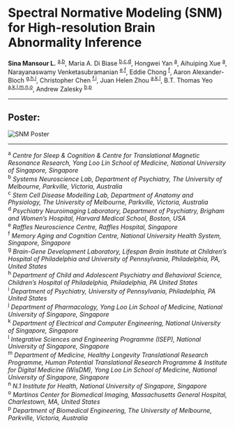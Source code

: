 # Spectral Normative Modeling (SNM) for High-resolution Brain Abnormality Inference

**Sina Mansour L.** <sup><a href="#a">a,b</a></sup>, 
Maria A. Di Biase <sup><a href="#b">b,c,d</a></sup>, 
Hongwei Yan <sup><a href="#a">a</a></sup>, 
Aihuiping Xue <sup><a href="#a">a</a></sup>, 
Narayanaswamy Venketasubramanian <sup><a href="#e">e,f</a></sup>, 
Eddie Chong <sup><a href="#f">f</a></sup>, 
Aaron Alexander-Bloch <sup><a href="#g">g,h,i</a></sup>, 
Christopher Chen <sup><a href="#f">f,j</a></sup>, 
Juan Helen Zhou <sup><a href="#a">a,k,l</a></sup>, 
B.T. Thomas Yeo <sup><a href="#a">a,k,l,m,n,o</a></sup>, 
Andrew Zalesky <sup><a href="#b">b,p</a></sup>

---

## Poster:

![SNM Poster](SNM_Poster.webp)

---

<sup id="a">a</sup> *Centre for Sleep & Cognition & Centre for Translational Magnetic Resonance Research, Yong Loo Lin School of Medicine, National University of Singapore, Singapore* <br>
<sup id="b">b</sup> *Systems Neuroscience Lab, Department of Psychiatry, The University of Melbourne, Parkville, Victoria, Australia* <br>
<sup id="c">c</sup> *Stem Cell Disease Modelling Lab, Department of Anatomy and Physiology, The University of Melbourne, Parkville, Victoria, Australia* <br>
<sup id="d">d</sup> *Psychiatry Neuroimaging Laboratory, Department of Psychiatry, Brigham and Women’s Hospital, Harvard Medical School, Boston, USA* <br>
<sup id="e">e</sup> *Raffles Neuroscience Centre, Raffles Hospital, Singapore* <br>
<sup id="f">f</sup> *Memory Aging and Cognition Centre, National University Health System, Singapore, Singapore* <br>
<sup id="g">g</sup> *Brain-Gene Development Laboratory, Lifespan Brain Institute at Children’s Hospital of Philadelphia and University of Pennsylvania, Philadelphia, PA, United States* <br>
<sup id="h">h</sup> *Department of Child and Adolescent Psychiatry and Behavioral Science, Children’s Hospital of Philadelphia, Philadelphia, PA United States* <br>
<sup id="i">i</sup> *Department of Psychiatry, University of Pennsylvania, Philadelphia, PA United States* <br>
<sup id="j">j</sup> *Department of Pharmacology, Yong Loo Lin School of Medicine, National University of Singapore, Singapore* <br>
<sup id="k">k</sup> *Department of Electrical and Computer Engineering, National University of Singapore, Singapore* <br>
<sup id="l">l</sup> *Integrative Sciences and Engineering Programme (ISEP), National University of Singapore, Singapore* <br>
<sup id="m">m</sup> *Department of Medicine, Healthy Longevity Translational Research Programme, Human Potential Translational Research Programme & Institute for Digital Medicine (WisDM), Yong Loo Lin School of Medicine, National University of Singapore, Singapore* <br>
<sup id="n">n</sup> *N.1 Institute for Health, National University of Singapore, Singapore* <br>
<sup id="o">o</sup> *Martinos Center for Biomedical Imaging, Massachusetts General Hospital, Charlestown, MA, United States* <br>
<sup id="p">p</sup> *Department of Biomedical Engineering, The University of Melbourne, Parkville, Victoria, Australia* <br>
